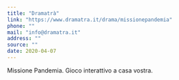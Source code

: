 ```yaml
---
title: "Dramatrà"
link: "https://www.dramatra.it/drama/missionepandemia"
phone: ""
mail: "info@dramatra.it"
address: ""
source: ""
date: 2020-04-07
---
```


Missione Pandemia. Gioco interattivo a casa vostra.

